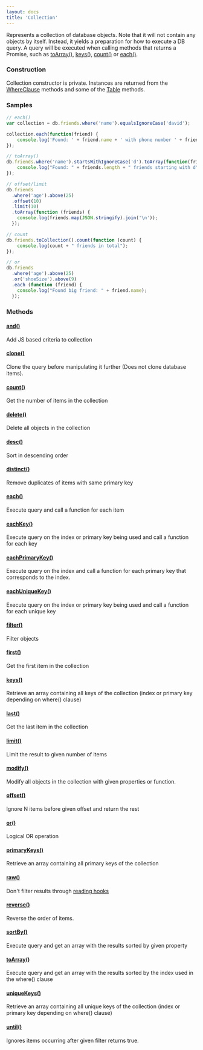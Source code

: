 ```yaml
---
layout: docs
title: 'Collection'
---
```


Represents a collection of database objects. Note that it will not contain any objects by itself. Instead, it yields a preparation for how to execute a DB query. A query will be executed when calling methods that returns a Promise, such as [toArray()](/docs/Collection/Collection.toArray()), [keys()](/docs/Collection/Collection.keys()), [count()](/docs/Collection/Collection.count()) or [each()](/docs/Collection/Collection.each()).

### Construction

Collection constructor is private. Instances are returned from the [WhereClause](/docs/WhereClause/WhereClause) methods and some of the [Table](/docs/Table/Table) methods.

### Samples

```javascript
// each()
var collection = db.friends.where('name').equalsIgnoreCase('david');

collection.each(function(friend) {
    console.log('Found: ' + friend.name + ' with phone number ' + friend.phone);
});
```

```javascript
// toArray()
db.friends.where('name').startsWithIgnoreCase('d').toArray(function(friends) {
    console.log("Found: " + friends.length + " friends starting with d");
});
```

```javascript
// offset/limit
db.friends
  .where('age').above(25)
  .offset(10)
  .limit(10)
  .toArray(function (friends) {
    console.log(friends.map(JSON.stringify).join('\n'));
  });
```

```javascript
// count
db.friends.toCollection().count(function (count) {
    console.log(count + " friends in total");
});
```

```javascript
// or
db.friends
  .where('age').above(25)
  .or('shoeSize').above(9)
  .each (function (friend) {
    console.log("Found big friend: " + friend.name);
  });
```

### Methods

#### [and()](/docs/Collection/Collection.and())
Add JS based criteria to collection

#### [clone()](/docs/Collection/Collection.clone())
Clone the query before manipulating it further (Does not clone database items).

#### [count()](/docs/Collection/Collection.count())
Get the number of items in the collection

#### [delete()](/docs/Collection/Collection.delete())
Delete all objects in the collection

#### [desc()](/docs/Collection/Collection.desc())
Sort in descending order

#### [distinct()](/docs/Collection/Collection.distinct())
Remove duplicates of items with same primary key

#### [each()](/docs/Collection/Collection.each())
Execute query and call a function for each item

#### [eachKey()](/docs/Collection/Collection.eachKey())
Execute query on the index or primary key being used and call a function for each key

#### [eachPrimaryKey()](/docs/Collection/Collection.eachPrimaryKey())
Execute query on the index and call a function for each primary key that corresponds to the index.

#### [eachUniqueKey()](/docs/Collection/Collection.eachUniqueKey())
Execute query on the index or primary key being used and call a function for each unique key

#### [filter()](/docs/Collection/Collection.filter())
Filter objects

#### [first()](/docs/Collection/Collection.first())
Get the first item in the collection

#### [keys()](/docs/Collection/Collection.keys())
Retrieve an array containing all keys of the collection (index or primary key depending on where() clause)

#### [last()](/docs/Collection/Collection.last())
Get the last item in the collection

#### [limit()](/docs/Collection/Collection.limit())
Limit the result to given number of items

#### [modify()](/docs/Collection/Collection.modify())
Modify all objects in the collection with given properties or function.

#### [offset()](/docs/Collection/Collection.offset())
Ignore N items before given offset and return the rest

#### [or()](/docs/Collection/Collection.or())
Logical OR operation

#### [primaryKeys()](/docs/Collection/Collection.primaryKeys())
Retrieve an array containing all primary keys of the collection

#### [raw()](/docs/Collection/Collection.raw())
Don't filter results through [reading hooks](/docs/Table/Table.hook('reading'))

#### [reverse()](/docs/Collection/Collection.reverse())
Reverse the order of items.

#### [sortBy()](/docs/Collection/Collection.sortBy())
Execute query and get an array with the results sorted by given property

#### [toArray()](/docs/Collection/Collection.toArray())
Execute query and get an array with the results sorted by the index used in the where() clause

#### [uniqueKeys()](/docs/Collection/Collection.uniqueKeys())
Retrieve an array containing all unique keys of the collection (index or primary key depending on where() clause)

#### [until()](/docs/Collection/Collection.until())
Ignores items occurring after given filter returns true.
